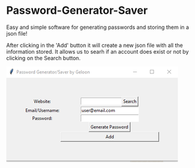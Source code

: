 # Password-Generator-Saver
Easy and simple software for generating passwords and storing them in a json file!

After clicking in the 'Add' button it will create a new json file with all the information stored.
It allows us to searh if an account does exist or not by clicking on the Search button.

![This is an image](https://github.com/Geloon/Password-Generator-Saver/blob/master/sample.png?raw=true)
